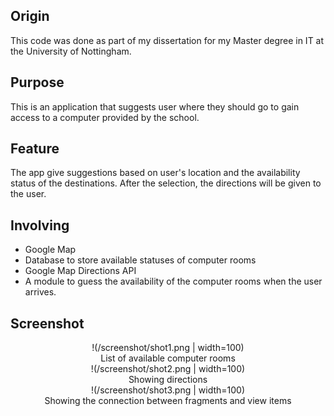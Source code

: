 ## Origin
This code was done as part of my dissertation for my Master degree in IT at the University of Nottingham.
## Purpose
This is an application that suggests user where they should go to gain access to a computer provided by the school.
## Feature
The app give suggestions based on user's location and the availability status of the destinations.
After the selection, the directions will be given to the user.
## Involving
- Google Map
- Database to store available statuses of computer rooms
- Google Map Directions API
- A module to guess the availability of the computer rooms when the user arrives.

## Screenshot
<center>!(/screenshot/shot1.png | width=100)</center>
<center>List of available computer rooms</center>
<center>!(/screenshot/shot2.png | width=100)</center>
<center>Showing directions</center>
<center>!(/screenshot/shot3.png | width=100)</center>
<center>Showing the connection between fragments and view items</center>